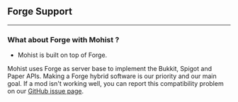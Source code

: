 ## Forge Support
---

### What about Forge with Mohist ?

* Mohist is built on top of Forge.    

Mohist uses Forge as server base to implement the Bukkit, Spigot and Paper APIs. Making a Forge hybrid software is our priority and our main goal. If a mod isn't working well, you can report this compatibility problem on our [GitHub issue page](https://github.com/MohistMC/Mohist/issues).
